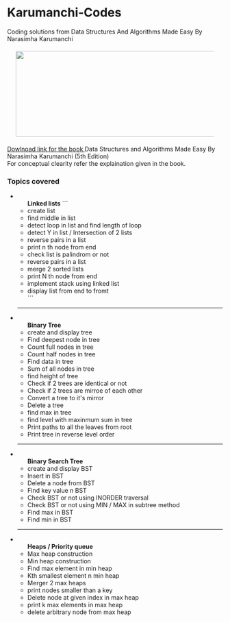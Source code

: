 # Karumanchi-Codes
Coding solutions from Data Structures And Algorithms Made Easy By Narasimha Karumanchi

<div align="center" style="margin: 20px" >
  <img src="https://www.docdroid.net/thumbnail/ZPfHmS5/1500,785/data-structures-and-algorithms-narasimha-karumanchi.jpg" height="200" width="700">
</div>
<DIV>
  <p>
<a href="https://drive.google.com/open?id=1X5i6_HkLE4cxhq4IjT7fMVHSdsc2E-EV
">Dowlnoad link for the book </a>Data Structures and Algorithms Made Easy By Narasimha Karumanchi (5th Edition)<br>
For conceptual clearity refer the explaination given in the book.</p>
</DIV>

<h3>Topics covered</h3>
<ul>
<li>
  <ul><b>Linked lists</b>
    ```<li>create list</li>
    <li>find middle in list</li>
    <li>detect loop in list and find length of loop</li>
    <li>detect Y in list / Intersection of 2 lists</li>
    <li>reverse pairs in a list</li>
    <li>print n th node from end</li>
    <li>check list is palindrom or not</li>
    <li>reverse pairs in a list</li>
    <li>merge 2 sorted lists</li>
    <li>print N th node from end</li>
    <li>implement stack using linked list</li>
    <li>display list from end to fromt</li>
    ```
  </ul>
</li>
  <hr>
<li>
  <ul><b>Binary Tree</b>
    <li>create and display tree</li>
    <li>Find deepest node in tree</li>
    <li>Count full nodes in tree</li>
    <li>Count half nodes in tree</li>
    <li>Find data in tree</li>
    <li>Sum of all nodes in tree</li>
    <li>find height of tree</li>
    <li>Check if 2 trees are identical or not</li>
    <li>Check if 2 trees are mirroe of each other</li>
    <li>Convert a tree to it's mirror</li>
    <li>Delete a tree</li>
    <li>find max in tree</li>
    <li>find level with maxinmum sum in tree</li>
    <li>Print paths to all the leaves from root</li>
    <li>Print tree in reverse level order</li>
  </ul>
</li> 
  <hr>
<li>
<ul><b>Binary Search Tree</b>
    <li>create and display BST</li>
    <li>Insert in BST</li>
    <li>Delete a node from BST</li>
    <li>Find key value n BST</li>
    <li>Check BST or not using INORDER traversal</li>
    <li>Check BST or not using MIN / MAX in subtree  method</li>
    <li>Find max in BST</li>
  <li>Find min in BST</li>
  </ul>
</li> 
<hr>
<li>
<ul><b>Heaps / Priority queue</b>
    <li>Max heap construction</li>
    <li>Min heap construction</li>
    <li>Find max element in min heap</li>
    <li>Kth smallest element n min heap</li>
    <li>Merger 2 max heaps</li>
    <li>print nodes smaller than a key</li>
    <li>Delete node at given index in max heap </li>
  <li>print k max elements in max heap</li>
  <li>delete arbitrary node from max heap</li>
  </ul>
</li> 
